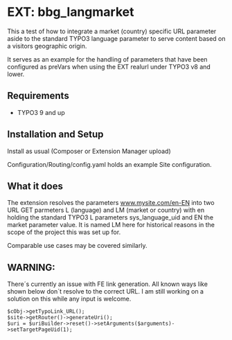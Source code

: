 # EXT: bbg_langmarket

This a test of how to integrate a market (country) specific URL parameter aside to the standard TYPO3 language parameter to serve content based on a visitors geographic origin. 

It serves as an example for the handling of parameters that have been configured as preVars when using the EXT realurl under TYPO3 v8 and lower.

## Requirements

* TYPO3 9 and up

## Installation and Setup
Install as usual (Composer or Extension Manager upload)

Configuration/Routing/config.yaml holds an example Site configuration.

## What it does
The extension resolves the parameters www.mysite.com/en-EN into two URL GET parmeters L (language) and LM (market or country) with en holding the standard TYPO3 L parameters sys_language_uid and EN the market parameter value. It is named LM here for historical reasons in the scope of the project this was set up for. 

Comparable use cases may be covered similarly.

## WARNING:
There´s currently an issue with FE link generation. All known ways like shown below don´t resolve to the correct URL. I am still working on a solution on this while any input is welcome.
````
$cObj->getTypoLink_URL();
$site->getRouter()->generateUri();
$uri = $uriBuilder->reset()->setArguments($arguments)->setTargetPageUid(1);
````
